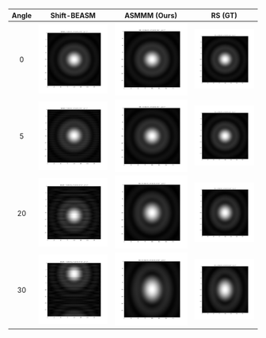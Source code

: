 Angle | Shift-BEASM | ASMMM (Ours) | RS (GT)
:-----:|:-------------:|:--------------:|:---------:
0 | <img src='BEASM100-0.png' /> | <img src="MM100-0.png" width="100%" height="100%"/> | <img src="RS100-0.png" width="100%" height="100%"/>
5 | <img src='BEASM100-5.png' /> | <img src="MM100-5.png"/> | <img src="RS100-5.png"/>
20 | <img src='BEASM100-20.png'/> | <img src="MM100-20.png"/> | <img src="RS100-20.png"/>
30 | <img src='BEASM100-30.png'/> | <img src="MM100-30.png"/> | <img src="RS100-30.png"/>